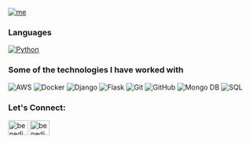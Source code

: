 
[![me](https://img.shields.io/badge/Ejelonu%20Benedict%20Ositadinma-Data%20Scientist%20&%20Machine%20Learning%20Engineer-blue?style=for-the-badge&logo=ansible&logoColor=white)](https://github.com/bwhiz)

### Languages

[![Python](https://img.shields.io/badge/-Python-000?&logo=python)](https://github.com/adamalston?tab=repositories&q=&type=&language=python)

### Some of the technologies I have worked with

![AWS](https://img.shields.io/badge/-AWS-000?&logo=Amazon-AWS&logoColor=FF9900)
![Docker](https://img.shields.io/badge/-Docker-000?&logo=Docker)
![Django](https://img.shields.io/badge/Django--000000?style=flat&logo=Django)
![Flask](https://img.shields.io/badge/Flask--000000?style=flat&logo=Flask)
![Git](https://img.shields.io/badge/Git--000000?style=flat&logo=git&logoColor=F05032)
![GitHub](https://img.shields.io/badge/GitHub--000000?style=flat&logo=github&logoColor=FFFFFF)
![Mongo DB](https://img.shields.io/badge/MongoDB--000000?style=flat&logo=mongodb)
![SQL](https://img.shields.io/badge/-SQL-000?&logo=MySQL&logoColor=4479A1)

### Let's Connect:

<p align="left">
<a href="https://www.linkedin.com/in/benedict-ositadinma-ejelonu-367a6218a/" target="blank"><img align="center" src="https://raw.githubusercontent.com/rahuldkjain/github-profile-readme-generator/master/src/images/icons/Social/linked-in-alt.svg" alt="benedict ejelonu" height="30" width="40" /></a>  
<a href="https://twitter.com/benedictejelonu" target="blank"><img align="center" src="https://raw.githubusercontent.com/rahuldkjain/github-profile-readme-generator/master/src/images/icons/Social/twitter.svg" alt="benedictejelonu" height="30" width="40" /></a>
</p>

